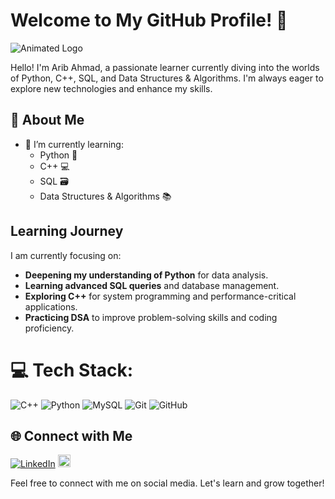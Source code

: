 # Welcome to My GitHub Profile! 👋

![Animated Logo](https://example.com/animated-logo.gif)

Hello! I'm Arib Ahmad, a passionate learner currently diving into the worlds of Python, C++, SQL, and Data Structures & Algorithms. I'm always eager to explore new technologies and enhance my skills. 

## 🚀 About Me

- 🌱 I’m currently learning:
  - Python 🐍
  - C++ 💻
  - SQL 🗃️
  - Data Structures & Algorithms 📚


## Learning Journey

I am currently focusing on:

- **Deepening my understanding of Python** for data analysis.
- **Learning advanced SQL queries** and database management.
- **Exploring C++** for system programming and performance-critical applications.
- **Practicing DSA** to improve problem-solving skills and coding proficiency.


# 💻 Tech Stack:
![C++](https://img.shields.io/badge/c++-%2300599C.svg?style=for-the-badge&logo=c%2B%2B&logoColor=white) ![Python](https://img.shields.io/badge/python-3670A0?style=for-the-badge&logo=python&logoColor=ffdd54) ![MySQL](https://img.shields.io/badge/mysql-4479A1.svg?style=for-the-badge&logo=mysql&logoColor=white) ![Git](https://img.shields.io/badge/git-%23F05033.svg?style=for-the-badge&logo=git&logoColor=white) ![GitHub](https://img.shields.io/badge/github-%23121011.svg?style=for-the-badge&logo=github&logoColor=white)




## 🌐 Connect with Me

[![LinkedIn](https://img.shields.io/badge/-LinkedIn-0077B5?&logo=linkedin&logoColor=white)](https://www.linkedin.com/in/arib-ahmad-81baab290/)
<a href="mailto:arib.ahmad01@gmail.com">
  <img src="https://upload.wikimedia.org/wikipedia/commons/4/4e/Gmail_Icon.png" width="20" />
</a>


Feel free to connect with me on social media. Let's learn and grow together!

